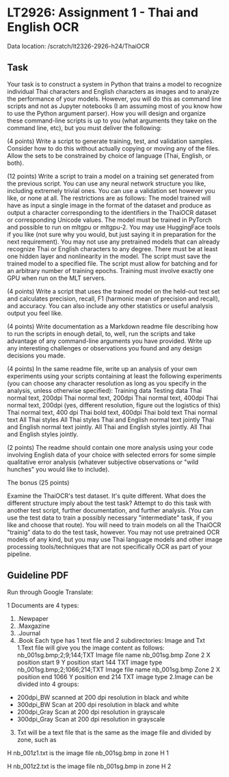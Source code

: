 # LT2926: Assignment 1 - Thai and English OCR

Data location: /scratch/lt2326-2926-h24/ThaiOCR  

## Task
Your task is to construct a system in Python that trains a model to recognize individual Thai characters and English characters as images and to analyze the performance of your models.  However, you will do this as command line scripts and not as Jupyter notebooks (I am assuming most of you know how to use the Python argument parser). How you will design and organize these command-line scripts is up to you (what arguments they take on the command line, etc), but you must deliver the following:

(4 points) Write a script to generate training, test, and validation samples. Consider how to do this without actually copying or moving any of the files. Allow the sets to be constrained by choice of language (Thai, English, or both). 

(12 points) Write a script to train a model on a training set generated from the previous script. You can use any neural network structure you like, including extremely trivial ones. You can use a validation set however you like, or none at all. The restrictions are as follows:
     The model trained will have as input a single image in the format of the dataset and produce as output a character corresponding to the identifiers in the ThaiOCR dataset or corresponding Unicode values.
     The model must be trained in PyTorch and possible to run on mltgpu or mltgpu-2.  You may use HuggingFace tools if you like (not sure why you would, but just saying it in preparation for the next requirement).
     You may not use any pretrained models that can already recognize Thai or English characters to any degree.
     There must be at least one hidden layer and nonlinearity in the model.
     The script must save the trained model to a specified file.
     The script must allow for batching and for an arbitrary number of training epochs.
     Training must involve exactly one GPU when run on the MLT servers.

(4 points) Write a script that uses the trained model on the held-out test set and calculates precision, recall, F1 (harmonic mean of precision and recall), and accuracy.  You can also include any other statistics or useful analysis output you feel like.

(4 points) Write documentation as a Markdown readme file describing how to run the scripts in enough detail, to, well, run the scripts and take advantage of any command-line arguments you have provided.  Write up any interesting challenges or observations you found and any design decisions you made.

(4 points) In the same readme file, write up an analysis of your own experiments using your scripts containing at least the following experiments (you can choose any character resolution as long as you specify in the analysis, unless otherwise specified):
Training data 	Testing data
Thai normal text, 200dpi 	Thai normal text, 200dpi
Thai normal text, 400dpi 	Thai normal text, 200dpi (yes, different resolution, figure out the logistics of this)
Thai normal text, 400 dpi 	Thai bold text, 400dpi
Thai bold text 	Thai normal text
All Thai styles 	All Thai styles
Thai and English normal text jointly 	Thai and English normal text jointly.
All Thai and English styles jointly. 	All Thai and English styles jointly.

(2 points) The readme should contain one more analysis using your code involving English data of your choice with selected errors for some simple qualitative error analysis (whatever subjective observations or "wild hunches" you would like to include).

The bonus (25 points)

Examine the ThaiOCR's test dataset. It's quite different. What does the different structure imply about the test task? Attempt to do this task with another test script, further documentation, and further analysis. (You can use the test data to train a possibly necessary "intermediate" task, if you like and choose that route).  You will need to train models on all the ThaiOCR "trainig" data to do the test task, however.  You may not use pretrained OCR models of any kind, but you may use Thai language models and other image processing tools/techniques that are not specifically OCR as part of your pipeline.


## Guideline PDF
Run through Google Translate:

1
Documents are 4 types:
1. .Newpaper
2. .Maxgazine
3. .Journal
4. .Book
Each type has 1 text file and 2 subdirectories: Image and Txt
1.Text file will give you the image content as follows:
nb_001sg.bmp;2;9;144;TXT
Image file name nb_001sg.bmp
Zone 2
X position start 9
Y position start 144
TXT image type
nb_001sg.bmp;2;1066;214;TXT
Image file name nb_001sg.bmp
Zone 2
X position end 1066
Y position end 214
TXT image type
2.Image can be divided into 4 groups:
- 200dpi_BW scanned at 200 dpi resolution in black and white
- 300dpi_BW Scan at 200 dpi resolution in black and white
- 200dpi_Gray Scan at 200 dpi resolution in grayscale
- 300dpi_Gray Scan at 200 dpi resolution in grayscale
3. Txt will be a text file that is the same as the image file and divided by zone, such as

H nb_001z1.txt is the image file nb_001sg.bmp in zone H 1

H nb_001z2.txt is the image file nb_001sg.bmp in zone H 2